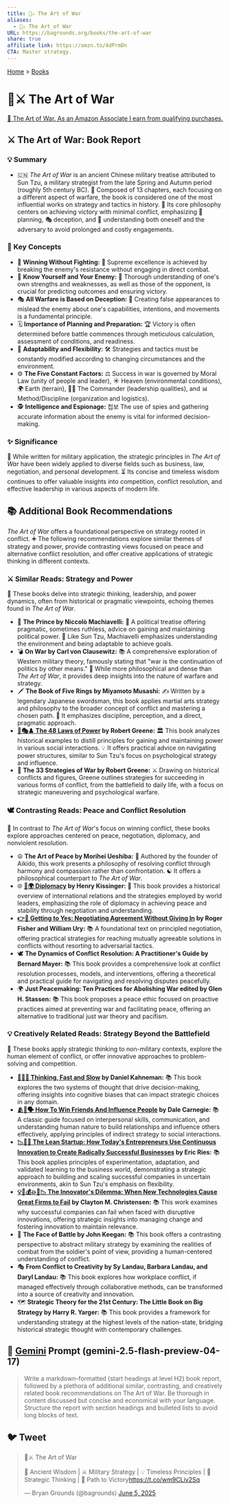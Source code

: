 ```yaml
---
title: 🎨⚔️ The Art of War
aliases:
  - 🎨⚔️ The Art of War
URL: https://bagrounds.org/books/the-art-of-war
share: true
affiliate link: https://amzn.to/4dPrmDn
CTA: Master strategy.
---
```

[Home](../index.md) > [Books](./index.md)  
# 🎨⚔️ The Art of War  
[🛒 The Art of War. As an Amazon Associate I earn from qualifying purchases.](https://amzn.to/4dPrmDn)  
  
## ⚔️ The Art of War: Book Report  
  
### 💡 Summary  
  
* 🇨🇳 *The Art of War* is an ancient Chinese military treatise attributed to Sun Tzu, a military strategist from the late Spring and Autumn period (roughly 5th century BC). 📜 Composed of 13 chapters, each focusing on a different aspect of warfare, the book is considered one of the most influential works on strategy and tactics in history. 🎯 Its core philosophy centers on achieving victory with minimal conflict, emphasizing 🧭 planning, 🎭 deception, and 🧠 understanding both oneself and the adversary to avoid prolonged and costly engagements.  
  
### 🔑 Key Concepts  
  
* 🥇 **Winning Without Fighting:** 🚫 Supreme excellence is achieved by breaking the enemy's resistance without engaging in direct combat.  
* 🤝 **Know Yourself and Your Enemy:** 🧠 Thorough understanding of one's own strengths and weaknesses, as well as those of the opponent, is crucial for predicting outcomes and ensuring victory.  
* 🎭 **All Warfare is Based on Deception:** 🤥 Creating false appearances to mislead the enemy about one's capabilities, intentions, and movements is a fundamental principle.  
* 🗓️ **Importance of Planning and Preparation:** 🏆 Victory is often determined before battle commences through meticulous calculation, assessment of conditions, and readiness.  
* 🔄 **Adaptability and Flexibility:** 🛠️ Strategies and tactics must be constantly modified according to changing circumstances and the environment.  
* ⚙️ **The Five Constant Factors:** ⚖️ Success in war is governed by Moral Law (unity of people and leader), ☀️ Heaven (environmental conditions), 🌍 Earth (terrain), 👨‍✈️ The Commander (leadership qualities), and 📊 Method/Discipline (organization and logistics).  
* 🕵️ **Intelligence and Espionage:** 첩보 The use of spies and gathering accurate information about the enemy is vital for informed decision-making.  
  
### ✨ Significance  
  
💼 While written for military application, the strategic principles in *The Art of War* have been widely applied to diverse fields such as business, law, negotiation, and personal development. ⏳ Its concise and timeless wisdom continues to offer valuable insights into competition, conflict resolution, and effective leadership in various aspects of modern life.  
  
## 📚 Additional Book Recommendations  
  
*The Art of War* offers a foundational perspective on strategy rooted in conflict. ➕ The following recommendations explore similar themes of strategy and power, provide contrasting views focused on peace and alternative conflict resolution, and offer creative applications of strategic thinking in different contexts.  
  
### ⚔️ Similar Reads: Strategy and Power  
  
📜 These books delve into strategic thinking, leadership, and power dynamics, often from historical or pragmatic viewpoints, echoing themes found in *The Art of War*.  
  
* 👑 **The Prince by Niccolò Machiavelli:** 📜 A political treatise offering pragmatic, sometimes ruthless, advice on gaining and maintaining political power. 🤝 Like Sun Tzu, Machiavelli emphasizes understanding the environment and being adaptable to achieve goals.  
* 💣 **On War by Carl von Clausewitz:** 📚 A comprehensive exploration of Western military theory, famously stating that "war is the continuation of politics by other means." 🤔 While more philosophical and dense than *The Art of War*, it provides deep insights into the nature of warfare and strategy.  
* 🗡️ **The Book of Five Rings by Miyamoto Musashi:** ✍️ Written by a legendary Japanese swordsman, this book applies martial arts strategy and philosophy to the broader concept of conflict and mastering a chosen path. 🧘 It emphasizes discipline, perception, and a direct, pragmatic approach.  
* **[👑🎭♟️ The 48 Laws of Power](./the-48-laws-of-power.md) by Robert Greene:** 🏛️ This book analyzes historical examples to distill principles for gaining and maintaining power in various social interactions. 💡 It offers practical advice on navigating power structures, similar to Sun Tzu's focus on psychological strategy and influence.  
* 🎯 **The 33 Strategies of War by Robert Greene:** ⚔️ Drawing on historical conflicts and figures, Greene outlines strategies for succeeding in various forms of conflict, from the battlefield to daily life, with a focus on strategic maneuvering and psychological warfare.  
  
### 🕊️ Contrasting Reads: Peace and Conflict Resolution  
  
🤝 In contrast to *The Art of War*'s focus on winning conflict, these books explore approaches centered on peace, negotiation, diplomacy, and nonviolent resolution.  
  
* ☮️ **The Art of Peace by Morihei Ueshiba:** 🌿 Authored by the founder of Aikido, this work presents a philosophy of resolving conflict through harmony and compassion rather than confrontation. ☯️ It offers a philosophical counterpart to *The Art of War*.  
* 🌐 **[🤝🌍 Diplomacy](./diplomacy.md) by Henry Kissinger:** 📜 This book provides a historical overview of international relations and the strategies employed by world leaders, emphasizing the role of diplomacy in achieving peace and stability through negotiation and understanding.  
* **[👉🤝 Getting to Yes: Negotiating Agreement Without Giving In](./getting-to-yes-negotiating-agreement-without-giving-in.md) by Roger Fisher and William Ury:** 📚 A foundational text on principled negotiation, offering practical strategies for reaching mutually agreeable solutions in conflicts without resorting to adversarial tactics.  
* 🕊️ **The Dynamics of Conflict Resolution: A Practitioner's Guide by Bernard Mayer:** 📚 This book provides a comprehensive look at conflict resolution processes, models, and interventions, offering a theoretical and practical guide for navigating and resolving disputes peacefully.  
* 🌍 **Just Peacemaking: Ten Practices for Abolishing War edited by Glen H. Stassen:** 📚 This book proposes a peace ethic focused on proactive practices aimed at preventing war and facilitating peace, offering an alternative to traditional just war theory and pacifism.  
  
### 💡 Creatively Related Reads: Strategy Beyond the Battlefield  
  
🎨 These books apply strategic thinking to non-military contexts, explore the human element of conflict, or offer innovative approaches to problem-solving and competition.  
  
* **[🤔🐇🐢 Thinking, Fast and Slow](./thinking-fast-and-slow.md) by Daniel Kahneman:** 📚 This book explores the two systems of thought that drive decision-making, offering insights into cognitive biases that can impact strategic choices in any domain.  
* **[🫂🤝🗣️ How To Win Friends And Influence People](./how-to-win-friends-and-influence-people.md) by Dale Carnegie:** 📚 A classic guide focused on interpersonal skills, communication, and understanding human nature to build relationships and influence others effectively, applying principles of indirect strategy to social interactions.  
* **[📉🧪🚀 The Lean Startup: How Today's Entrepreneurs Use Continuous Innovation to Create Radically Successful Businesses](./the-lean-startup.md) by Eric Ries:** 📚 This book applies principles of experimentation, adaptation, and validated learning to the business world, demonstrating a strategic approach to building and scaling successful companies in uncertain environments, akin to Sun Tzu's emphasis on flexibility.  
* **[💡🤖💰💥🏢📉 The Innovator's Dilemma: When New Technologies Cause Great Firms to Fail](./the-innovators-dilemma.md) by Clayton M. Christensen:** 📚 This work examines why successful companies can fail when faced with disruptive innovations, offering strategic insights into managing change and fostering innovation to maintain relevance.  
* 👤 **The Face of Battle by John Keegan:** 📚 This book offers a contrasting perspective to abstract military strategy by examining the realities of combat from the soldier's point of view, providing a human-centered understanding of conflict.  
* 🎭 **From Conflict to Creativity by Sy Landau, Barbara Landau, and Daryl Landau:** 📚 This book explores how workplace conflict, if managed effectively through collaborative methods, can be transformed into a source of creativity and innovation.  
* 🗺️ **Strategic Theory for the 21st Century: The Little Book on Big Strategy by Harry R. Yarger:** 📚 This book provides a framework for understanding strategy at the highest levels of the nation-state, bridging historical strategic thought with contemporary challenges.  
  
## 💬 [Gemini](../software/gemini.md) Prompt (gemini-2.5-flash-preview-04-17)  
> Write a markdown-formatted (start headings at level H2) book report, followed by a plethora of additional similar, contrasting, and creatively related book recommendations on The Art of War. Be thorough in content discussed but concise and economical with your language. Structure the report with section headings and bulleted lists to avoid long blocks of text.  
  
## 🐦 Tweet  
<blockquote class="twitter-tweet" data-theme="dark"><p lang="en" dir="ltr">🎨⚔️ The Art of War<br><br>📜 Ancient Wisdom | ⚔️ Military Strategy | 💡 Timeless Principles | 🧠 Strategic Thinking | 🎯 Path to Victory<a href="https://t.co/wm9CLiv2Sq">https://t.co/wm9CLiv2Sq</a></p>&mdash; Bryan Grounds (@bagrounds) <a href="https://twitter.com/bagrounds/status/1930703026844844324?ref_src=twsrc%5Etfw">June 5, 2025</a></blockquote> <script async src="https://platform.twitter.com/widgets.js" charset="utf-8"></script>
